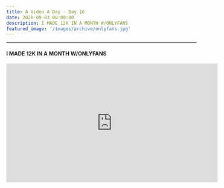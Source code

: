 ```yaml
---
title: A Video A Day - Day 16
date: 2020-09-03 00:00:00
description: I MADE 12K IN A MONTH W/ONLYFANS
featured_image: '/images/archive/onlyfans.jpg'
---
```


---

#### I MADE 12K IN A MONTH W/ONLYFANS

<iframe width="560" height="315" src="https://www.youtube.com/embed/vatZqQg-gZg" frameborder="0" allow="accelerometer; autoplay; encrypted-media; gyroscope; picture-in-picture" allowfullscreen></iframe>
<br>
